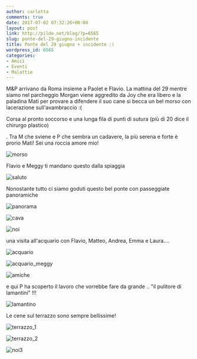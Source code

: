 ```yaml
---
author: carlotta
comments: true
date: 2017-07-02 07:32:26+00:00
layout: post
link: http://pilde.net/blog/?p=6565
slug: ponte-del-29-giugno-incidente
title: Ponte del 29 giugno + incidente :(
wordpress_id: 6565
categories:
- Amici
- Eventi
- Malattie
---
```


M&P arrivano da Roma insieme a Paolet e Flavio. La mattina del 29 mentre siamo nel parcheggio Morgan viene aggredito da Joy che era libero e la paladina Mati per provare a difendere il suo cane si becca un bel morso con lacerazione sull'avambraccio :(

Corsa al pronto soccorso e una lunga fila di punti di sutura (più di 20 dice il chirurgo plastico)


. Tra M che sviene e P che sembra un cadavere, la più serena e forte è prorio Mati! Sei una roccia amore mio!

![morso]({{baseurl}}/uploads/2017/07/morso.jpg)




Flavio e Meggy ti mandano questo dalla spiaggia

![saluto]({{baseurl}}/uploads/2017/07/saluto.png)




Nonostante tutto ci siamo goduti questo bel ponte con passeggiate panoramiche

![panorama]({{baseurl}}/uploads/2017/07/panorama.jpg)


 ![cava]({{baseurl}}/uploads/2017/07/cava.png)


 ![noi]({{baseurl}}/uploads/2017/07/noi.png)


una visita all'acquario con Flavio, Matteo, Andrea, Emma e Laura....

![acquario]({{baseurl}}/uploads/2017/07/acquario.jpg)




![acquario_meggy]({{baseurl}}/uploads/2017/07/acquario_meggy.jpg)


 ![amiche]({{baseurl}}/uploads/2017/07/amiche.jpg)


e qui P ha scoperto il lavoro che vorrebbe fare da grande .. "il pulitore di lamantini" !!!

![lamantino]({{baseurl}}/uploads/2017/07/lamantino.jpg)




Le cene sul terrazzo sono sempre bellissime!

![terrazzo_1]({{baseurl}}/uploads/2017/07/terrazzo_1.png)


 ![terrazzo_2]({{baseurl}}/uploads/2017/07/terrazzo_2.png)


 ![noi3]({{baseurl}}/uploads/2017/07/noi3.jpg)



